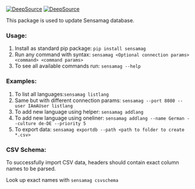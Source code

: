 [![DeepSource](https://deepsource.io/gh/freezerain/sensamag_utility.svg/?label=active+issues&show_trend=true&token=tqqs40FSee57xeO0zqak7Fs1)](https://deepsource.io/gh/freezerain/sensamag_utility/?ref=repository-badge)
[![DeepSource](https://deepsource.io/gh/freezerain/sensamag_utility.svg/?label=resolved+issues&show_trend=true&token=tqqs40FSee57xeO0zqak7Fs1)](https://deepsource.io/gh/freezerain/sensamag_utility/?ref=repository-badge)

This package is used to update Sensamag database.

### Usage:
1. Install as standard pip package: `pip install sensamag`
2. Run any command with syntax: `sensamag <Optional connection params> <command> <command params>`
3. To see all available commands run: `sensamag --help`

### Examples:
1) To list all languages:`sensamag listlang`
2) Same but with different connection params: `sensamag --port 8080 --user IAmAUser listlang`
3) To add new language using helper: `sensamag addlang`
4) To add new language using oneliner: `sensamag addlang --name German --culture de-DE --priority 5`
5) To export data: `sensamag exportdb --path <path to folder to create *.csv>`

### CSV Schema:
To successfully import CSV data, headers should contain exact column names to be parsed.

Look up exact names with `sensamag csvschema`